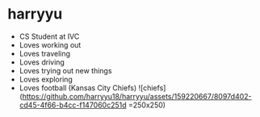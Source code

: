 # harryyu

- CS Student at IVC
- Loves working out
- Loves traveling
- Loves driving
- Loves trying out new things
- Loves exploring 
- Loves football (Kansas City Chiefs)
 ![chiefs](https://github.com/harryyu18/harryyu/assets/159220667/8097d402-cd45-4f66-b4cc-f147060c251d =250x250) 

